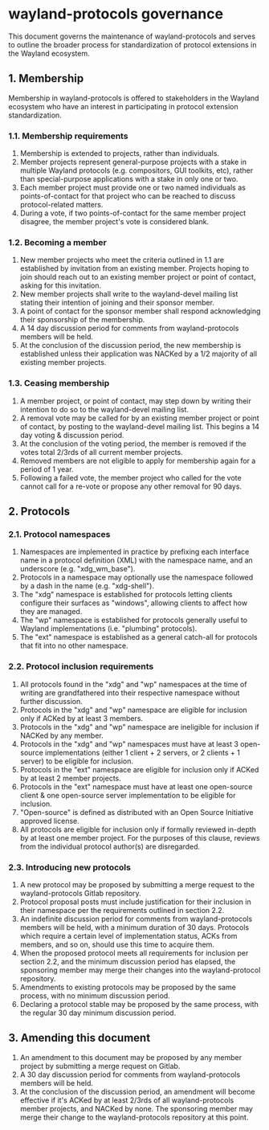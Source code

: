 # wayland-protocols governance

This document governs the maintenance of wayland-protocols and serves to outline
the broader process for standardization of protocol extensions in the Wayland
ecosystem.

## 1. Membership

Membership in wayland-protocols is offered to stakeholders in the Wayland
ecosystem who have an interest in participating in protocol extension
standardization.

### 1.1. Membership requirements

1. Membership is extended to projects, rather than individuals.
2. Member projects represent general-purpose projects with a stake in multiple
   Wayland protocols (e.g. compositors, GUI toolkits, etc), rather than
   special-purpose applications with a stake in only one or two.
3. Each member project must provide one or two named individuals as
   points-of-contact for that project who can be reached to discuss
   protocol-related matters.
4. During a vote, if two points-of-contact for the same member project
   disagree, the member project's vote is considered blank.

### 1.2. Becoming a member

1. New member projects who meet the criteria outlined in 1.1 are established by
   invitation from an existing member. Projects hoping to join should reach out
   to an existing member project or point of contact, asking for this
   invitation.
2. New member projects shall write to the wayland-devel mailing list stating
   their intention of joining and their sponsor member.
3. A point of contact for the sponsor member shall respond acknowledging their
   sponsorship of the membership.
4. A 14 day discussion period for comments from wayland-protocols members will
   be held.
5. At the conclusion of the discussion period, the new membership is
   established unless their application was NACKed by a 1/2 majority of all
   existing member projects.

### 1.3. Ceasing membership

1. A member project, or point of contact, may step down by writing their
   intention to do so to the wayland-devel mailing list.
2. A removal vote may be called for by an existing member project or point of
   contact, by posting to the wayland-devel mailing list. This begins a 14 day
   voting & discussion period.
3. At the conclusion of the voting period, the member is removed if the votes
   total 2/3rds of all current member projects.
4. Removed members are not eligible to apply for membership again for a period
   of 1 year.
5. Following a failed vote, the member project who called for the vote cannot
   call for a re-vote or propose any other removal for 90 days.

## 2. Protocols

### 2.1. Protocol namespaces

1. Namespaces are implemented in practice by prefixing each interface name in a
   protocol definition (XML) with the namespace name, and an underscore (e.g.
   "xdg_wm_base").
2. Protocols in a namespace may optionally use the namespace followed by a dash
   in the name (e.g. "xdg-shell").
3. The "xdg" namespace is established for protocols letting clients
   configure their surfaces as "windows", allowing clients to affect how they
   are managed.
4. The "wp" namespace is established for protocols generally useful to Wayland
   implementations (i.e. "plumbing" protocols).
5. The "ext" namespace is established as a general catch-all for protocols that
   fit into no other namespace.

### 2.2. Protocol inclusion requirements

1. All protocols found in the "xdg" and "wp" namespaces at the time of writing
   are grandfathered into their respective namespace without further discussion.
2. Protocols in the "xdg" and "wp" namespace are eligible for inclusion only if
   ACKed by at least 3 members.
3. Protocols in the "xdg" and "wp" namespace are ineligible for inclusion if
   NACKed by any member.
4. Protocols in the "xdg" and "wp" namespaces must have at least 3 open-source
   implementations (either 1 client + 2 servers, or 2 clients + 1 server) to be
   eligible for inclusion.
5. Protocols in the "ext" namespace are eligible for inclusion only if ACKed by
   at least 2 member projects.
6. Protocols in the "ext" namespace must have at least one open-source client &
   one open-source server implementation to be eligible for inclusion.
7. "Open-source" is defined as distributed with an Open Source Initiative
   approved license.
8. All protocols are eligible for inclusion only if formally reviewed in-depth
   by at least one member project. For the purposes of this clause, reviews from
   the individual protocol author(s) are disregarded.

### 2.3. Introducing new protocols

1. A new protocol may be proposed by submitting a merge request to the
   wayland-protocols Gitlab repository.
2. Protocol proposal posts must include justification for their inclusion in
   their namespace per the requirements outlined in section 2.2.
3. An indefinite discussion period for comments from wayland-protocols members
   will be held, with a minimum duration of 30 days. Protocols which require a
   certain level of implementation status, ACKs from members, and so on, should
   use this time to acquire them.
4. When the proposed protocol meets all requirements for inclusion per section
   2.2, and the minimum discussion period has elapsed, the sponsoring member may
   merge their changes into the wayland-protocol repository.
5. Amendments to existing protocols may be proposed by the same process, with
   no minimum discussion period.
6. Declaring a protocol stable may be proposed by the same process, with the
   regular 30 day minimum discussion period.

## 3. Amending this document

1. An amendment to this document may be proposed by any member project by
   submitting a merge request on Gitlab.
2. A 30 day discussion period for comments from wayland-protocols members will
   be held.
3. At the conclusion of the discussion period, an amendment will become
   effective if it's ACKed by at least 2/3rds of all wayland-protocols member
   projects, and NACKed by none. The sponsoring member may merge their change
   to the wayland-protocols repository at this point.
